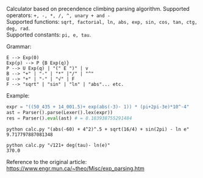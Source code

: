 Calculator based on precendence climbing parsing algorithm.
Supported operators: `+, -, *, /, ^, unary + and -`<br>
Supported functions: `sqrt, factorial, ln, abs, exp, sin, cos, tan, ctg, deg, rad`.<br>
Supported constants: `pi, e, tau`.<br>

Grammar:
```
E --> Exp(0) 
Exp(p) --> P {B Exp(q)} 
P --> U Exp(q) | "(" E ")" | v
B --> "+" | "-" | "*" |"/" | "^"
U --> "+" | "-" | "√" | F
F --> "sqrt" | "sin" | "ln" | "abs"... etc.
```
Example:
```python
expr = "((50_435 + 14_001.5)+ exp(abs(-3)- 1)) * (pi+2pi-3e)*10^-4"
ast = Parser().parse(Lexer().lex(expr))
res = Parser().eval(ast) # = 8.183938755291484
```
```
python calc.py "(abs(-60) + 4^2)^.5 + sqrt(16/4) + sin(2pi) - ln e"
9.717797887081348

python calc.py "√121+ deg(tau)- ln(e)"
370.0
```

Reference to the original article: https://www.engr.mun.ca/~theo/Misc/exp_parsing.htm